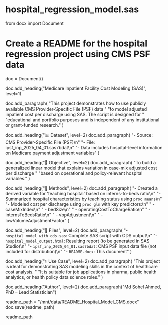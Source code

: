 # hospital_regression_model.sas
from docx import Document

# Create a README for the hospital regression project using CMS PSF data
doc = Document()

doc.add_heading("Medicare Inpatient Facility Cost Modeling (SAS)", level=1)

doc.add_paragraph(
    "This project demonstrates how to use publicly available CMS Provider-Specific File (PSF) data "
    "to model adjusted inpatient cost per discharge using SAS. The script is designed for "
    "educational and portfolio purposes and is independent of any institutional or grant-funded research."
)

doc.add_heading("📊 Dataset", level=2)
doc.add_paragraph(
    "- Source: CMS Provider-Specific File (PSF)\n"
    "- File: ipsf_inp_2025_04_01.sas7bdat\n"
    "- Data includes hospital-level information on Medicare payment adjustment variables"
)

doc.add_heading("🎯 Objective", level=2)
doc.add_paragraph(
    "To build a generalized linear model that explains variation in case-mix adjusted cost per discharge "
    "based on operational and policy-relevant hospital variables."
)

doc.add_heading("🧪 Methods", level=2)
doc.add_paragraph(
    "- Created a derived variable for 'teaching hospital' based on interns-to-beds ratio\n"
    "- Summarized hospital characteristics by teaching status using `proc means`\n"
    "- Modeled cost per discharge using `proc glm` with key predictors:\n"
    "    - caseMixIndex\n"
    "    - bedSize\n"
    "    - operatingCostToChargeRatio\n"
    "    - internsToBedsRatio\n"
    "    - vbpAdjustment\n"
    "    - lowVolumeAdjustmentFactor"
)

doc.add_heading("📁 Files", level=2)
doc.add_paragraph(
    "- `hospital_model_with_ods.sas`: Complete SAS script with ODS output\n"
    "- `hospital_model_output.html`: Resulting report (to be generated in SAS Studio)\n"
    "- `ipsf_inp_2025_04_01.sas7bdat`: CMS PSF input data file (not included for distribution)\n"
    "- `README.docx`: This document"
)

doc.add_heading("⚕️ Use Case", level=2)
doc.add_paragraph(
    "This project is ideal for demonstrating SAS modeling skills in the context of healthcare cost analysis. "
    "It is suitable for job applications in pharma, public health analytics, or health policy data science roles."
)

doc.add_heading("Author", level=2)
doc.add_paragraph("Md Sohel Ahmed, PhD – Lead Statistician")

readme_path = "/mnt/data/README_Hospital_Model_CMS.docx"
doc.save(readme_path)

readme_path
